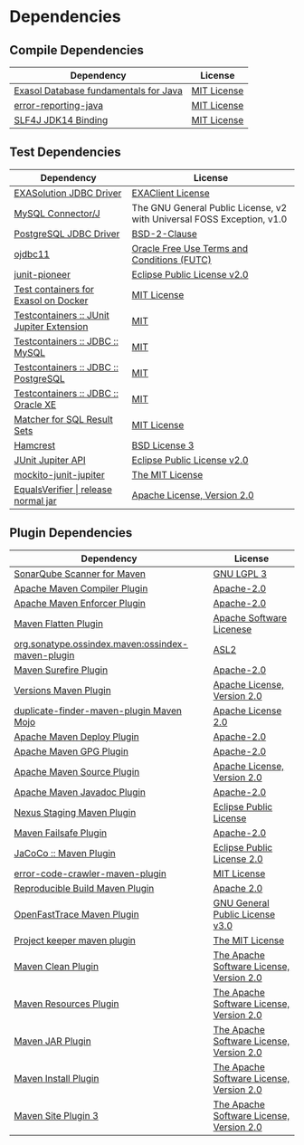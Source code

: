 <!-- @formatter:off -->
# Dependencies

## Compile Dependencies

| Dependency                                 | License          |
| ------------------------------------------ | ---------------- |
| [Exasol Database fundamentals for Java][0] | [MIT License][1] |
| [error-reporting-java][2]                  | [MIT License][3] |
| [SLF4J JDK14 Binding][4]                   | [MIT License][5] |

## Test Dependencies

| Dependency                                      | License                                                                |
| ----------------------------------------------- | ---------------------------------------------------------------------- |
| [EXASolution JDBC Driver][6]                    | [EXAClient License][7]                                                 |
| [MySQL Connector/J][8]                          | The GNU General Public License, v2 with Universal FOSS Exception, v1.0 |
| [PostgreSQL JDBC Driver][9]                     | [BSD-2-Clause][10]                                                     |
| [ojdbc11][11]                                   | [Oracle Free Use Terms and Conditions (FUTC)][12]                      |
| [junit-pioneer][13]                             | [Eclipse Public License v2.0][14]                                      |
| [Test containers for Exasol on Docker][15]      | [MIT License][16]                                                      |
| [Testcontainers :: JUnit Jupiter Extension][17] | [MIT][18]                                                              |
| [Testcontainers :: JDBC :: MySQL][17]           | [MIT][18]                                                              |
| [Testcontainers :: JDBC :: PostgreSQL][17]      | [MIT][18]                                                              |
| [Testcontainers :: JDBC :: Oracle XE][17]       | [MIT][18]                                                              |
| [Matcher for SQL Result Sets][19]               | [MIT License][20]                                                      |
| [Hamcrest][21]                                  | [BSD License 3][22]                                                    |
| [JUnit Jupiter API][23]                         | [Eclipse Public License v2.0][14]                                      |
| [mockito-junit-jupiter][24]                     | [The MIT License][25]                                                  |
| [EqualsVerifier \| release normal jar][26]      | [Apache License, Version 2.0][27]                                      |

## Plugin Dependencies

| Dependency                                              | License                                        |
| ------------------------------------------------------- | ---------------------------------------------- |
| [SonarQube Scanner for Maven][28]                       | [GNU LGPL 3][29]                               |
| [Apache Maven Compiler Plugin][30]                      | [Apache-2.0][27]                               |
| [Apache Maven Enforcer Plugin][31]                      | [Apache-2.0][27]                               |
| [Maven Flatten Plugin][32]                              | [Apache Software Licenese][27]                 |
| [org.sonatype.ossindex.maven:ossindex-maven-plugin][33] | [ASL2][34]                                     |
| [Maven Surefire Plugin][35]                             | [Apache-2.0][27]                               |
| [Versions Maven Plugin][36]                             | [Apache License, Version 2.0][27]              |
| [duplicate-finder-maven-plugin Maven Mojo][37]          | [Apache License 2.0][38]                       |
| [Apache Maven Deploy Plugin][39]                        | [Apache-2.0][27]                               |
| [Apache Maven GPG Plugin][40]                           | [Apache-2.0][27]                               |
| [Apache Maven Source Plugin][41]                        | [Apache License, Version 2.0][27]              |
| [Apache Maven Javadoc Plugin][42]                       | [Apache-2.0][27]                               |
| [Nexus Staging Maven Plugin][43]                        | [Eclipse Public License][44]                   |
| [Maven Failsafe Plugin][45]                             | [Apache-2.0][27]                               |
| [JaCoCo :: Maven Plugin][46]                            | [Eclipse Public License 2.0][47]               |
| [error-code-crawler-maven-plugin][48]                   | [MIT License][49]                              |
| [Reproducible Build Maven Plugin][50]                   | [Apache 2.0][34]                               |
| [OpenFastTrace Maven Plugin][51]                        | [GNU General Public License v3.0][52]          |
| [Project keeper maven plugin][53]                       | [The MIT License][54]                          |
| [Maven Clean Plugin][55]                                | [The Apache Software License, Version 2.0][34] |
| [Maven Resources Plugin][56]                            | [The Apache Software License, Version 2.0][34] |
| [Maven JAR Plugin][57]                                  | [The Apache Software License, Version 2.0][34] |
| [Maven Install Plugin][58]                              | [The Apache Software License, Version 2.0][34] |
| [Maven Site Plugin 3][59]                               | [The Apache Software License, Version 2.0][34] |

[0]: https://github.com/exasol/db-fundamentals-java/
[1]: https://github.com/exasol/db-fundamentals-java/blob/main/LICENSE
[2]: https://github.com/exasol/error-reporting-java/
[3]: https://github.com/exasol/error-reporting-java/blob/main/LICENSE
[4]: http://www.slf4j.org
[5]: http://www.opensource.org/licenses/mit-license.php
[6]: http://www.exasol.com
[7]: https://repo1.maven.org/maven2/com/exasol/exasol-jdbc/7.1.20/exasol-jdbc-7.1.20-license.txt
[8]: http://dev.mysql.com/doc/connector-j/en/
[9]: https://jdbc.postgresql.org
[10]: https://jdbc.postgresql.org/license/
[11]: https://www.oracle.com/database/technologies/maven-central-guide.html
[12]: https://www.oracle.com/downloads/licenses/oracle-free-license.html
[13]: https://junit-pioneer.org/
[14]: https://www.eclipse.org/legal/epl-v20.html
[15]: https://github.com/exasol/exasol-testcontainers/
[16]: https://github.com/exasol/exasol-testcontainers/blob/main/LICENSE
[17]: https://java.testcontainers.org
[18]: http://opensource.org/licenses/MIT
[19]: https://github.com/exasol/hamcrest-resultset-matcher/
[20]: https://github.com/exasol/hamcrest-resultset-matcher/blob/main/LICENSE
[21]: http://hamcrest.org/JavaHamcrest/
[22]: http://opensource.org/licenses/BSD-3-Clause
[23]: https://junit.org/junit5/
[24]: https://github.com/mockito/mockito
[25]: https://github.com/mockito/mockito/blob/main/LICENSE
[26]: https://www.jqno.nl/equalsverifier
[27]: https://www.apache.org/licenses/LICENSE-2.0.txt
[28]: http://sonarsource.github.io/sonar-scanner-maven/
[29]: http://www.gnu.org/licenses/lgpl.txt
[30]: https://maven.apache.org/plugins/maven-compiler-plugin/
[31]: https://maven.apache.org/enforcer/maven-enforcer-plugin/
[32]: https://www.mojohaus.org/flatten-maven-plugin/
[33]: https://sonatype.github.io/ossindex-maven/maven-plugin/
[34]: http://www.apache.org/licenses/LICENSE-2.0.txt
[35]: https://maven.apache.org/surefire/maven-surefire-plugin/
[36]: https://www.mojohaus.org/versions/versions-maven-plugin/
[37]: https://basepom.github.io/duplicate-finder-maven-plugin
[38]: http://www.apache.org/licenses/LICENSE-2.0.html
[39]: https://maven.apache.org/plugins/maven-deploy-plugin/
[40]: https://maven.apache.org/plugins/maven-gpg-plugin/
[41]: https://maven.apache.org/plugins/maven-source-plugin/
[42]: https://maven.apache.org/plugins/maven-javadoc-plugin/
[43]: http://www.sonatype.com/public-parent/nexus-maven-plugins/nexus-staging/nexus-staging-maven-plugin/
[44]: http://www.eclipse.org/legal/epl-v10.html
[45]: https://maven.apache.org/surefire/maven-failsafe-plugin/
[46]: https://www.jacoco.org/jacoco/trunk/doc/maven.html
[47]: https://www.eclipse.org/legal/epl-2.0/
[48]: https://github.com/exasol/error-code-crawler-maven-plugin/
[49]: https://github.com/exasol/error-code-crawler-maven-plugin/blob/main/LICENSE
[50]: http://zlika.github.io/reproducible-build-maven-plugin
[51]: https://github.com/itsallcode/openfasttrace-maven-plugin
[52]: https://www.gnu.org/licenses/gpl-3.0.html
[53]: https://github.com/exasol/project-keeper/
[54]: https://github.com/exasol/project-keeper/blob/main/LICENSE
[55]: http://maven.apache.org/plugins/maven-clean-plugin/
[56]: http://maven.apache.org/plugins/maven-resources-plugin/
[57]: http://maven.apache.org/plugins/maven-jar-plugin/
[58]: http://maven.apache.org/plugins/maven-install-plugin/
[59]: http://maven.apache.org/plugins/maven-site-plugin/

